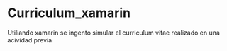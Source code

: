 # Curriculum_xamarin
Utiliando xamarin se ingento simular el curriculum vitae realizado en una acividad previa
